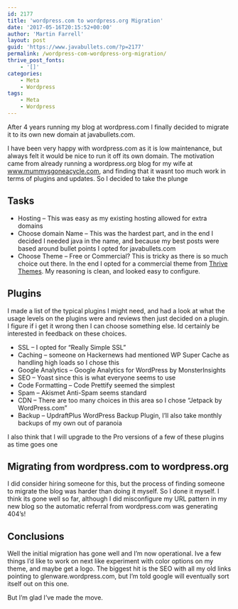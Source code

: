 ```yaml
---
id: 2177
title: 'wordpress.com to wordpress.org Migration'
date: '2017-05-16T20:15:52+00:00'
author: 'Martin Farrell'
layout: post
guid: 'https://www.javabullets.com/?p=2177'
permalink: /wordpress-com-wordpress-org-migration/
thrive_post_fonts:
    - '[]'
categories:
    - Meta
    - Wordpress
tags:
    - Meta
    - Wordpress
---
```


After 4 years running my blog at wordpress.com I finally decided to migrate it to its own new domain at javabullets.com.

I have been very happy with wordpress.com as it is low maintenance, but always felt it would be nice to run it off its own domain. The motivation came from already running a wordpress.org blog for my wife at www.mummysgoneacycle.com, and finding that it wasnt too much work in terms of plugins and updates. So I decided to take the plunge

## Tasks

- Hosting – This was easy as my existing hosting allowed for extra domains
- Choose domain Name – This was the hardest part, and in the end I decided I needed java in the name, and because my best posts were based around bullet points I opted for javabullets.com
- Choose Theme – Free or Commercial? This is tricky as there is so much choice out there. In the end I opted for a commercial theme from [Thrive Themes](https://thrivethemes.com/themes/rise/). My reasoning is clean, and looked easy to configure.

## Plugins

I made a list of the typical plugins I might need, and had a look at what the usage levels on the plugins were and reviews then just decided on a plugin. I figure if i get it wrong then I can choose something else. Id certainly be interested in feedback on these choices.

- SSL – I opted for “Really Simple SSL”
- Caching – someone on Hackernews had mentioned WP Super Cache as handling high loads so I chose this
- Google Analytics – Google Analytics for WordPress by MonsterInsights
- SEO – Yoast since this is what everyone seems to use
- Code Formatting – Code Prettify seemed the simplest
- Spam – Akismet Anti-Spam seems standard
- CDN – There are too many choices in this area so I chose “Jetpack by WordPress.com”
- Backup – UpdraftPlus WordPress Backup Plugin, I’ll also take monthly backups of my own out of paranoia

I also think that I will upgrade to the Pro versions of a few of these plugins as time goes one

## Migrating from wordpress.com to wordpress.org

I did consider hiring someone for this, but the process of finding someone to migrate the blog was harder than doing it myself. So I done it myself. I think its gone well so far, although I did misconfigure my URL pattern in my new blog so the automatic referral from wordpress.com was generating 404’s!

## Conclusions

Well the initial migration has gone well and I’m now operational. Ive a few things I’d like to work on next like experiment with color options on my theme, and maybe get a logo. The biggest hit is the SEO with all my old links pointing to glenware.wordpress.com, but I’m told google will eventually sort itself out on this one.

But I’m glad I’ve made the move.